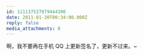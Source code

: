 ```yaml
---
id: 111137527879444300
date: 2011-01-30T00:34:00.000Z
reply: false
media_attachments: 0
---
```


啊，我不要再在手机 QQ 上更新签名了，更新不过来。~ ​​​​

